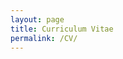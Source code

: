 ```yaml
---
layout: page
title: Curriculum Vitae
permalink: /CV/
---
```


<object data="{{ /CV/Adria Schwarber - CV.pdf }}" width="1000" height="1000" type='application/pdf'/>